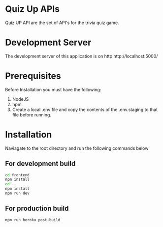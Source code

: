 # Quiz Up APIs

Quiz UP API are the set of API's for the trivia quiz game.

# Development Server

The development server of this application is on http
http://localhost:5000/

# Prerequisites

Before Installation you must have the following:

1. NodeJS
2. npm
3. Create a local .env file and copy the contents of the .env.staging to that file before running.

# Installation

Naviagate to the root directory and run the following commands below

## For development build

```bash
cd frontend
npm install
cd ..
npm install
npm run dev
```

## For production build

```bash
npm run heroku post-build
```
